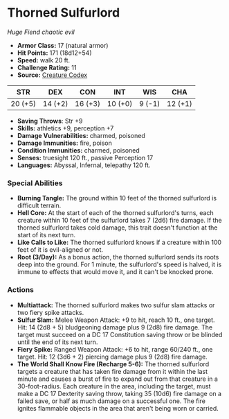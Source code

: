 # Thorned Sulfurlord

*Huge* *Fiend* *chaotic evil*

- **Armor Class:** 17 (natural armor)
- **Hit Points:** 171 (18d12+54)
- **Speed:** walk 20 ft.
- **Challenge Rating:** 11
- **Source:** [Creature Codex](https://koboldpress.com/kpstore/product/creature-codex-for-5th-edition-dnd/)

| STR | DEX | CON | INT | WIS | CHA |
| --- | --- | --- | --- | --- | --- |
| 20 (+5) | 14 (+2) | 16 (+3) | 10 (+0) | 9 (-1) | 12 (+1) |

- **Saving Throws**: Str +9
- **Skills:** athletics +9, perception +7
- **Damage Vulnerabilities:** charmed, poisoned
- **Damage Immunities:** fire, poison
- **Condition Immunities:** charmed, poisoned
- **Senses:** truesight 120 ft., passive Perception 17
- **Languages:** Abyssal, Infernal, telepathy 120 ft.
### Special Abilities
- **Burning Tangle:** The ground within 10 feet of the thorned sulfurlord is difficult terrain.
- **Hell Core:** At the start of each of the thorned sulfurlord's turns, each creature within 10 feet of the sulfurlord takes 7 (2d6) fire damage. If the thorned sulfurlord takes cold damage, this trait doesn't function at the start of its next turn.
- **Like Calls to Like:** The thorned sulfurlord knows if a creature within 100 feet of it is evil-aligned or not.
- **Root (3/Day):** As a bonus action, the thorned sulfurlord sends its roots deep into the ground. For 1 minute, the sulfurlord's speed is halved, it is immune to effects that would move it, and it can't be knocked prone.
### Actions
- **Multiattack:** The thorned sulfurlord makes two sulfur slam attacks or two fiery spike attacks.
- **Sulfur Slam:** Melee Weapon Attack: +9 to hit, reach 10 ft., one target. Hit: 14 (2d8 + 5) bludgeoning damage plus 9 (2d8) fire damage. The target must succeed on a DC 17 Constitution saving throw or be blinded until the end of its next turn.
- **Fiery Spike:** Ranged Weapon Attack: +6 to hit, range 60/240 ft., one target. Hit: 12 (3d6 + 2) piercing damage plus 9 (2d8) fire damage.
- **The World Shall Know Fire (Recharge 5-6):** The thorned sulfurlord targets a creature that has taken fire damage from it within the last minute and causes a burst of fire to expand out from that creature in a 30-foot-radius. Each creature in the area, including the target, must make a DC 17 Dexterity saving throw, taking 35 (10d6) fire damage on a failed save, or half as much damage on a successful one. The fire ignites flammable objects in the area that aren't being worn or carried.

